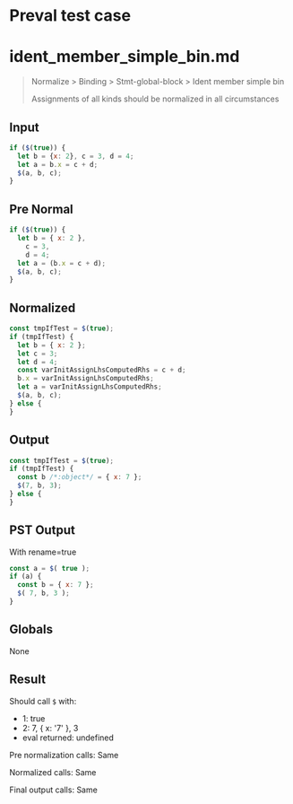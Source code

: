 # Preval test case

# ident_member_simple_bin.md

> Normalize > Binding > Stmt-global-block > Ident member simple bin
>
> Assignments of all kinds should be normalized in all circumstances

## Input

`````js filename=intro
if ($(true)) {
  let b = {x: 2}, c = 3, d = 4;
  let a = b.x = c + d;
  $(a, b, c);
}
`````

## Pre Normal


`````js filename=intro
if ($(true)) {
  let b = { x: 2 },
    c = 3,
    d = 4;
  let a = (b.x = c + d);
  $(a, b, c);
}
`````

## Normalized


`````js filename=intro
const tmpIfTest = $(true);
if (tmpIfTest) {
  let b = { x: 2 };
  let c = 3;
  let d = 4;
  const varInitAssignLhsComputedRhs = c + d;
  b.x = varInitAssignLhsComputedRhs;
  let a = varInitAssignLhsComputedRhs;
  $(a, b, c);
} else {
}
`````

## Output


`````js filename=intro
const tmpIfTest = $(true);
if (tmpIfTest) {
  const b /*:object*/ = { x: 7 };
  $(7, b, 3);
} else {
}
`````

## PST Output

With rename=true

`````js filename=intro
const a = $( true );
if (a) {
  const b = { x: 7 };
  $( 7, b, 3 );
}
`````

## Globals

None

## Result

Should call `$` with:
 - 1: true
 - 2: 7, { x: '7' }, 3
 - eval returned: undefined

Pre normalization calls: Same

Normalized calls: Same

Final output calls: Same
